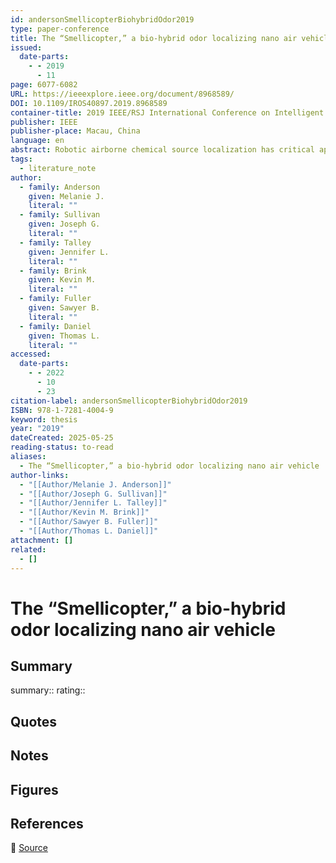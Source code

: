 ```yaml
---
id: andersonSmellicopterBiohybridOdor2019
type: paper-conference
title: The “Smellicopter,” a bio-hybrid odor localizing nano air vehicle
issued:
  date-parts:
    - - 2019
      - 11
page: 6077-6082
URL: https://ieeexplore.ieee.org/document/8968589/
DOI: 10.1109/IROS40897.2019.8968589
container-title: 2019 IEEE/RSJ International Conference on Intelligent Robots and Systems (IROS)
publisher: IEEE
publisher-place: Macau, China
language: en
abstract: Robotic airborne chemical source localization has critical applications ranging from search and rescue to hazard detection to pollution assessment. Previous demonstrations on ﬂying robots have required search times in excess of ten minutes, or required computation-intensive signal processing, largely because of the slow response of semiconductor gas sensors. To mitigate these limitations, we developed a hybrid biological/synthetic chemical sensing platform consisting of a moth antenna on an aerial robot. We demonstrate that our robot, a 9 centimeter nano drone, can repeatedly detect and reach the source of a volatile organic chemical plume in less than a minute. We also introduce wind vanes to passively aim the robot upwind, greatly simplifying control. To our knowledge this is the ﬁrst odor-ﬁnding robot to use this approach, and it allows for localization using feedback only from sensors carried on-board rather than GPS, allowing indoor operation. The chemical sensor consists of a hybrid biological/synthetic integrated chemical sensor (electroantennogram) using an excised antenna of the hawkmoth Manduca sexta and associated miniaturized electrophysiology conditioning circuitry. Our robot performs an insect-inspired cast-and-surge search algorithm inspired by the odor-tracking behavior observed in Manduca sexta. These results represent a signiﬁcant step toward robots that have the speed and sensitivity of biological systems.
tags:
  - literature_note
author:
  - family: Anderson
    given: Melanie J.
    literal: ""
  - family: Sullivan
    given: Joseph G.
    literal: ""
  - family: Talley
    given: Jennifer L.
    literal: ""
  - family: Brink
    given: Kevin M.
    literal: ""
  - family: Fuller
    given: Sawyer B.
    literal: ""
  - family: Daniel
    given: Thomas L.
    literal: ""
accessed:
  date-parts:
    - - 2022
      - 10
      - 23
citation-label: andersonSmellicopterBiohybridOdor2019
ISBN: 978-1-7281-4004-9
keyword: thesis
year: "2019"
dateCreated: 2025-05-25
reading-status: to-read
aliases:
  - The “Smellicopter,” a bio-hybrid odor localizing nano air vehicle
author-links:
  - "[[Author/Melanie J. Anderson]]"
  - "[[Author/Joseph G. Sullivan]]"
  - "[[Author/Jennifer L. Talley]]"
  - "[[Author/Kevin M. Brink]]"
  - "[[Author/Sawyer B. Fuller]]"
  - "[[Author/Thomas L. Daniel]]"
attachment: []
related:
  - []
---
```


# The “Smellicopter,” a bio-hybrid odor localizing nano air vehicle

## Summary
summary::
rating::

## Quotes

## Notes

## Figures

## References

🔗 [Source](https://ieeexplore.ieee.org/document/8968589/)

